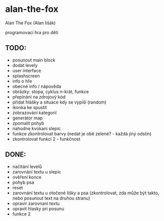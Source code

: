 # alan-the-fox
Alan The Fox (Alan lišák)

programovací hra pro děti

TODO:
-----

- posunout main block
- dodat levely
- user interface
- splashscreen
- info o hře
- obecné info / nápověda
- obrázky: stopa, cyklus n-krát, funkce
- přepínání na zdrojový kód
- přidat hlášky a situace kdy se vypíší (random)
- ikonka ke spustit
- zobrazování kategorií
- generátor map
- zpomalit pohyb
- nahodne kvokani slepic
- funkce zkontrolovat barvy (nedat je obě zelené? - každá jiný odstín)
- zkontrolovat funkci 2 - funkčnost


DONE:
-----
- načítání levelů
- zarovnání textu u slepic
- ověření konce
- pohyb psa
- reset
- zarovnání textu u otočené lišky a psa (zkontrolovat, zda může být takto, nebo posunout text na druhou stranu)
- opravir zarovnani textu
- opravit hlasky pri posunu
- funkce 2 
